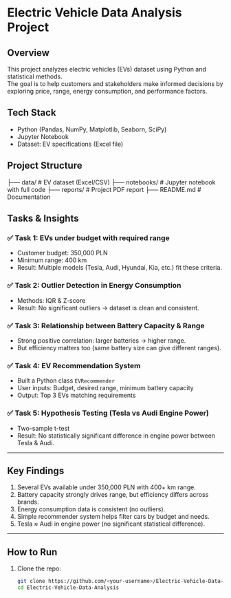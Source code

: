 # Electric Vehicle Data Analysis Project

##  Overview
This project analyzes electric vehicles (EVs) dataset using Python and statistical methods.  
The goal is to help customers and stakeholders make informed decisions by exploring price, range, energy consumption, and performance factors.

## Tech Stack
- Python (Pandas, NumPy, Matplotlib, Seaborn, SciPy)
- Jupyter Notebook
- Dataset: EV specifications (Excel file)

## Project Structure
├── data/ # EV dataset (Excel/CSV)
├── notebooks/ # Jupyter notebook with full code
├── reports/ # Project PDF report
├── README.md # Documentation

##  Tasks & Insights

### ✅ Task 1: EVs under budget with required range
- Customer budget: 350,000 PLN  
- Minimum range: 400 km  
- Result: Multiple models (Tesla, Audi, Hyundai, Kia, etc.) fit these criteria.  

### ✅ Task 2: Outlier Detection in Energy Consumption
- Methods: IQR & Z-score  
- Result: No significant outliers → dataset is clean and consistent.  

### ✅ Task 3: Relationship between Battery Capacity & Range
- Strong positive correlation: larger batteries → higher range.  
- But efficiency matters too (same battery size can give different ranges).  

### ✅ Task 4: EV Recommendation System
- Built a Python class `EVRecommender`  
- User inputs: Budget, desired range, minimum battery capacity  
- Output: Top 3 EVs matching requirements  

### ✅ Task 5: Hypothesis Testing (Tesla vs Audi Engine Power)
- Two-sample t-test  
- Result: No statistically significant difference in engine power between Tesla & Audi.  

---

## Key Findings
1. Several EVs available under 350,000 PLN with 400+ km range.  
2. Battery capacity strongly drives range, but efficiency differs across brands.  
3. Energy consumption data is consistent (no outliers).  
4. Simple recommender system helps filter cars by budget and needs.  
5. Tesla ≈ Audi in engine power (no significant statistical difference).  

---

##  How to Run
1. Clone the repo:
   ```bash
   git clone https://github.com/<your-username>/Electric-Vehicle-Data-Analysis.git
   cd Electric-Vehicle-Data-Analysis

